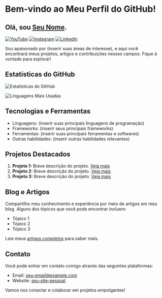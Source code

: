 # Bem-vindo ao Meu Perfil do GitHub!

## Olá, sou [Seu Nome](seu-site-pessoal).

[![YouTube](https://img.shields.io/badge/YouTube-Subscribe-red)](link-do-seu-canal-do-youtube)
[![Instagram](https://img.shields.io/badge/Instagram-Follow-blueviolet)](link-do-seu-perfil-do-instagram)
[![LinkedIn](https://img.shields.io/badge/LinkedIn-Connect-success)](link-do-seu-perfil-do-linkedin)

Sou apaixonado por (inserir suas áreas de interesse), e aqui você encontrará meus projetos, artigos e contribuições nesses campos. Fique à vontade para explorar!

## Estatísticas do GitHub

![Estatísticas do GitHub](https://github-readme-stats.vercel.app/api?username=alissonf216&show_icons=true&count_private=true&hide=contribs,prs)

![Linguagens Mais Usadas](https://github-readme-stats.vercel.app/api/top-langs/?username=seu-username&layout=compact)


## Tecnologias e Ferramentas

- Linguagens: (inserir suas principais linguagens de programação)
- Frameworks: (inserir seus principais frameworks)
- Ferramentas: (inserir suas principais ferramentas e softwares)
- Outras habilidades: (inserir outras habilidades relevantes)

## Projetos Destacados

1. **Projeto 1:** Breve descrição do projeto. [Veja mais](link-para-o-projeto-1)
2. **Projeto 2:** Breve descrição do projeto. [Veja mais](link-para-o-projeto-2)
3. **Projeto 3:** Breve descrição do projeto. [Veja mais](link-para-o-projeto-3)

## Blog e Artigos

Compartilho meu conhecimento e experiência por meio de artigos em meu blog. Alguns dos tópicos que você pode encontrar incluem:

- Tópico 1
- Tópico 2
- Tópico 3

Leia meus [artigos completos](link-para-seu-blog) para saber mais.

## Contato

Você pode entrar em contato comigo através das seguintes plataformas:

- Email: seu-email@example.com
- Website: [seu-site-pessoal](seu-site-pessoal)

Vamos nos conectar e colaborar em projetos empolgantes!
